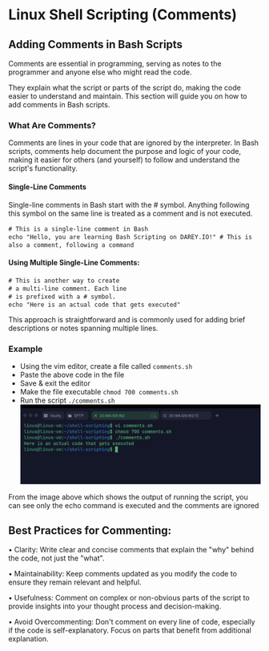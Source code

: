 # Linux Shell Scripting (Comments)

## Adding Comments in Bash Scripts
Comments are essential in programming, serving as notes to the programmer and anyone else who might read the code.

They explain what the script or parts of the script do, making the code easier to understand and maintain. This section will guide you on how to add comments in Bash scripts.

### What Are Comments?

Comments are lines in your code that are ignored by the interpreter. In Bash scripts, comments help document the purpose and logic of your code, making it easier for others (and yourself) to follow and understand the script's functionality.

#### Single-Line Comments
Single-line comments in Bash start with the # symbol. Anything following this symbol on the same line is treated as a comment and is not executed.

```
# This is a single-line comment in Bash
echo "Hello, you are learning Bash Scripting on DAREY.IO!" # This is also a comment, following a command
```

#### Using Multiple Single-Line Comments:

```
# This is another way to create
# a multi-line comment. Each line
# is prefixed with a # symbol.
echo "Here is an actual code that gets executed"
```

This approach is straightforward and is commonly used for adding brief descriptions or notes spanning multiple lines.

### Example
- Using the vim editor, create a file called `comments.sh`
- Paste the above code in the file
- Save & exit the editor
- Make the file executable `chmod 700 comments.sh`
- Run the script `./comments.sh`
![comments](./images/01.comments.png)

From the image above which shows the output of running the script, you can see only the echo command is executed and the comments are ignored


## Best Practices for Commenting:

• Clarity: Write clear and concise comments that explain the "why" behind the code, not just the "what".

• Maintainability: Keep comments updated as you modify the code to ensure they remain relevant and helpful.

• Usefulness: Comment on complex or non-obvious parts of the script to provide insights into your thought process and decision-making.

• Avoid Overcommenting: Don't comment on every line of code, especially if the code is self-explanatory. Focus on parts that benefit from additional explanation.

